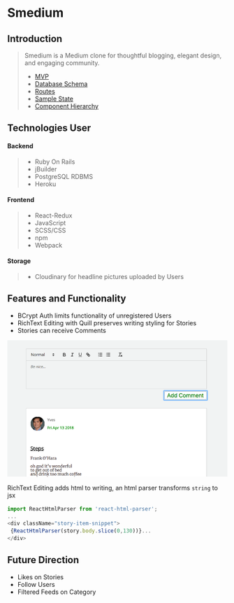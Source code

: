 # Smedium

## Introduction

> Smedium is a Medium clone for thoughtful blogging, elegant design, and engaging community.
> * [MVP](https://github.com/yukichikawada/smedium/wiki/mvp)
> * [Database Schema](https://github.com/yukichikawada/smedium/wiki/database-schema)
> * [Routes](https://github.com/yukichikawada/smedium/wiki/routes)
> * [Sample State](https://github.com/yukichikawada/smedium/wiki/sample-sate)
> * [Component Hierarchy](https://github.com/yukichikawada/smedium/wiki/component-hierarchy-with-wireframes)

## Technologies User


#### Backend
> * Ruby On Rails
> * jBuilder
> * PostgreSQL RDBMS
> * Heroku


#### Frontend
> * React-Redux
> * JavaScript
> * SCSS/CSS
> * npm
> * Webpack


#### Storage
> * Cloudinary for headline pictures uploaded by Users


## Features and Functionality

 * BCrypt Auth limits functionality of unregistered Users
 * RichText Editing with Quill preserves writing styling for Stories
 * Stories can receive Comments

![](https://github.com/yukichikawada/smedium/blob/master/app/assets/images/comment-form.png)

 RichText Editing adds html to writing, an html parser transforms ```string``` to jsx
 ```javascript
 import ReactHtmlParser from 'react-html-parser';
 ...
<div className="story-item-snippet">
  {ReactHtmlParser(story.body.slice(0,130))}...
</div>
```



## Future Direction

 * Likes on Stories
 * Follow Users
 * Filtered Feeds on Category
